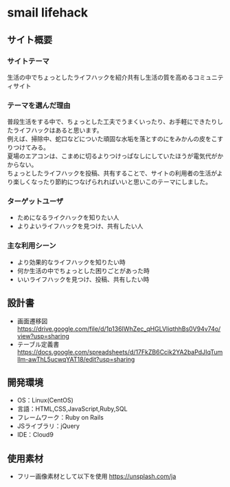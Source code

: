 # smail lifehack

## サイト概要
### サイトテーマ
 生活の中でちょっとしたライフハックを紹介共有し生活の質を高めるコミュニティサイト

### テーマを選んだ理由
普段生活をする中で、ちょっとした工夫でうまくいったり、お手軽にできたりしたライフハックはあると思います。<br>
例えば、掃除中、蛇口などについた頑固な水垢を落とすのにをみかんの皮をこすりつけてみる。<br>
夏場のエアコンは、こまめに切るよりつけっぱなしにしていたほうが電気代がかからない。<br>
ちょっとしたライフハックを投稿、共有することで、サイトの利用者の生活がより楽しくなったり節約につなげられればいいと思いこのテーマにしました。<br>

### ターゲットユーザ
- ためになるライクハックを知りたい人
- よりよいライフハックを見つけ、共有したい人

### 主な利用シーン
- より効果的なライフハックを知りたい時
- 何か生活の中でちょっとした困りごとがあった時
- いいライフハックを見つけ、投稿、共有したい時

## 設計書
- 画面遷移図
  https://drive.google.com/file/d/1p136IWhZec_qHGLVliqthhBs0V94v74o/view?usp=sharing
- テーブル定義書
  https://docs.google.com/spreadsheets/d/17FkZB6Ccik2YA2baPdJIqTumllm-awThL5ucwqYAT18/edit?usp=sharing
## 開発環境
- OS：Linux(CentOS)
- 言語：HTML,CSS,JavaScript,Ruby,SQL
- フレームワーク：Ruby on Rails
- JSライブラリ：jQuery
- IDE：Cloud9

## 使用素材
- フリー画像素材として以下を使用
  https://unsplash.com/ja